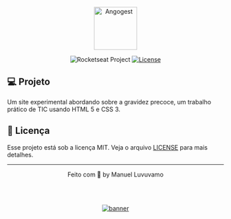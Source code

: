 <p align="center">
  <img alt="Angogest" src="https://angogest.vercel.app/img/bandeira.jpg" width="100px" />
</p>

<p align="center">
  <img src="https://img.shields.io/static/v1?label=Angogest&message=Awareness&color=ffca00&labelColor=202024" alt="Rocketseat Project" />
  <a href="LICENSE"><img  src="https://img.shields.io/static/v1?label=License&message=MIT&color=ffca00&labelColor=202024" alt="License"></a>
</p>

## 💻 Projeto

Um site experimental abordando sobre a gravidez precoce, um trabalho prático de TIC usando HTML 5 e CSS 3.

## 📝 Licença

Esse projeto está sob a licença MIT. Veja o arquivo [LICENSE](LICENSE) para mais detalhes.

---

<p align="center">
  Feito com 💛 by Manuel Luvuvamo
</p>

<!--START_SECTION:footer-->

<br />
<br />

<p align="center">
  <a href="https://angogest.vercel.app/" target="_blank">
    <img align="center" src="https://angogest.vercel.app/img/angogest.png" alt="banner"/>
  </a>
</p>

<!--END_SECTION:footer-->
